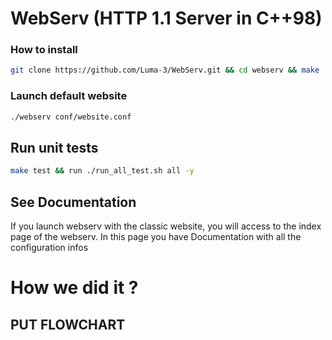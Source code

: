 # WebServ (HTTP 1.1 Server in C++98)

### How to install

```bash 
git clone https://github.com/Luma-3/WebServ.git && cd webserv && make
```

### Launch default website

```bash
./webserv conf/website.conf
```


## Run unit tests

```bash
make test && run ./run_all_test.sh all -y
```

## See Documentation

If you launch webserv with the classic website, you will access to the index page of the webserv.
In this page you have Documentation with all the configuration infos

# How we did it ?

## PUT FLOWCHART



